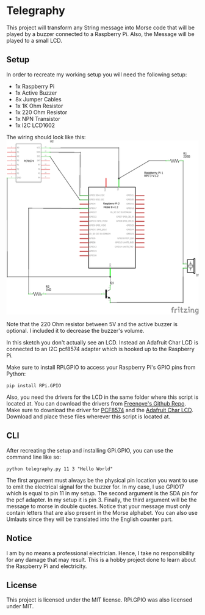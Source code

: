 # Telegraphy

This project will transform any String message into Morse code that will be played by a buzzer connected to a Raspberry Pi. Also, the Message will be played to a small LCD.

## Setup
In order to recreate my working setup you will need the following setup:
* 1x Raspberry Pi
* 1x Active Buzzer
* 8x Jumper Cables
* 1x 1K Ohm Resistor
* 1x 220 Ohm Resistor
* 1x NPN Transistor
* 1x I2C LCD1602

The wiring should look like this:
![Sketch](https://raw.githubusercontent.com/Jhruzik/Telegraphy/main/Sketch.png)

Note that the 220 Ohm resistor between 5V and the active buzzer is optional. I included it to decrease the buzzer's volume. 

In this sketch you don't actually see an LCD. Instead an Adafruit Char LCD is connected to an I2C pcf8574 adapter which is hooked up to the Raspberry Pi.

Make sure to install RPi.GPIO to access your Raspberry Pi's GPIO pins from Python:
```
pip install RPi.GPIO
```

Also, you need the drivers for the LCD in the same folder where this script is located at. You can download the drivers from [Freenove's Github Repo](https://github.com/Freenove/Freenove_Ultimate_Starter_Kit_for_Raspberry_Pi/tree/master/Code/Python_Code/20.1.1_I2CLCD1602). Make sure to download the driver for [PCF8574](https://raw.githubusercontent.com/Freenove/Freenove_Ultimate_Starter_Kit_for_Raspberry_Pi/master/Code/Python_Code/20.1.1_I2CLCD1602/PCF8574.py) and the [Adafruit Char LCD](https://raw.githubusercontent.com/Freenove/Freenove_Ultimate_Starter_Kit_for_Raspberry_Pi/master/Code/Python_Code/20.1.1_I2CLCD1602/Adafruit_LCD1602.py). Download and place these files wherever this script is located at.

## CLI
After recreating the setup and installing GPi.GPIO, you can use the command line like so:
```
python telegraphy.py 11 3 "Hello World"
```

The first argument must always be the physical pin location you want to use to emit the electrical signal for the buzzer for. In my case, I use GPIO17 which is equal to pin 11 in my setup. The second argument is the SDA pin for the pcf adapter. In my setup it is pin 3. Finally, the third argument will be the message to morse in double quotes. Notice that your message must only contain letters that are also present in the Morse alphabet. You can also use Umlauts since they will be translated into the English counter part.

## Notice
I am by no means a professional electrician. Hence, I take no responsibility for any damage that may result. This is a hobby project done to learn about the Raspberry Pi and electricity.

## License
This project is licensed under the MIT license. RPi.GPIO was also licensed under MIT.
